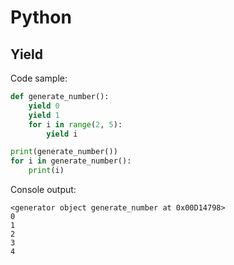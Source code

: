 # Python

## Yield

Code sample:

```python
def generate_number():
    yield 0
    yield 1
    for i in range(2, 5):
        yield i

print(generate_number())
for i in generate_number():
    print(i)
```

Console output:

```text
<generator object generate_number at 0x00D14798>
0
1
2
3
4
```
